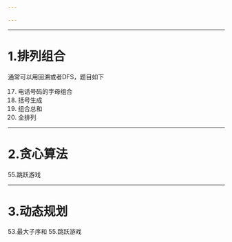 ```yaml
---
 
---
```




---
# 1.排列组合
通常可以用回溯或者DFS，题目如下 <br>

17. 电话号码的字母组合
18. 括号生成
19. 组合总和
20. 全排列

---
# 2.贪心算法
55.跳跃游戏


---
# 3.动态规划
53.最大子序和
55.跳跃游戏